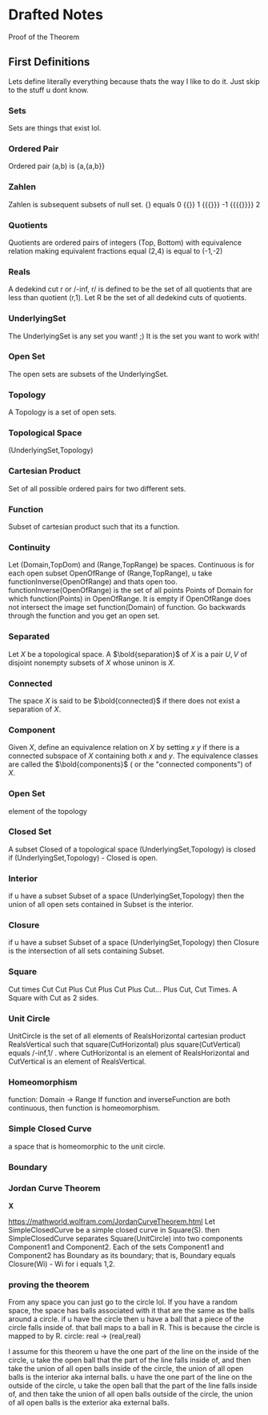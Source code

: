 # Drafted Notes

Proof of the Theorem

## First Definitions

Lets define literally everything because thats the way I like to do it. Just skip to the stuff u dont know.

### Sets
Sets are things that exist lol.

### Ordered Pair
Ordered pair (a,b) is {a,{a,b}}

### Zahlen
Zahlen is subsequent subsets of null set.
{} equals 0
{{}} 1
{{{}}} -1
{{{{}}}} 2

### Quotients
Quotients are ordered pairs of integers
(Top, Bottom) with equivalence relation making equivalent fractions equal
(2,4) is equal to (-1,-2)

### Reals
A dedekind cut r or /-inf, r/ is defined to be the set of all quotients that are less than quotient (r,1).
Let R be the set of all dedekind cuts of quotients.

### UnderlyingSet
The UnderlyingSet is any set you want! ;) It is the set you want to work with!

### Open Set
The open sets are subsets of the UnderlyingSet.

### Topology
A Topology is a set of open sets.

### Topological Space
(UnderlyingSet,Topology)

### Cartesian Product
Set of all possible ordered pairs for two different sets.

### Function
Subset of cartesian product such that its a function.

### Continuity
Let (Domain,TopDom) and (Range,TopRange) be spaces. Continuous is for each open subset OpenOfRange of (Range,TopRange), u take functionInverse(OpenOfRange) and thats open too.
functionInverse(OpenOfRange) is the set of all points Points of Domain for which function(Points) in OpenOfRange. It is empty if OpenOfRange does not intersect the image set function(Domain) of function.
Go backwards through the function and you get an open set.

### Separated
Let $X$ be a topological space.
A $\bold{separation}$ of $X$ is a pair $U,V$ of disjoint nonempty subsets of $X$ whose uninon is $X$.

### Connected
The space $X$ is said to be $\bold{connected}$ if there does not exist a separation of $X$.

### Component
Given $X$, define an equivalence relation on $X$ by setting $x ~ y$ if there is a connected subspace of $X$ containing both $x$ and $y$.
The equivalence classes are called the $\bold{components}$ ( or the "connected components") of $X$.

### Open Set
element of the topology

### Closed Set
A subset Closed of a topological space (UnderlyingSet,Topology) is closed if (UnderlyingSet,Topology) - Closed is open.

### Interior
if u have a subset Subset of a space (UnderlyingSet,Topology) then the union of all open sets contained in Subset is the interior.

### Closure
if u have a subset Subset of a space (UnderlyingSet,Topology) then Closure is the intersection of all sets containing Subset.

### Square
Cut times Cut
Cut Plus Cut Plus Cut Plus Cut... Plus Cut, Cut Times.
A Square with Cut as 2 sides.

### Unit Circle
UnitCircle is the set of all elements of RealsHorizontal cartesian product RealsVertical such that square(CutHorizontal) plus square(CutVertical) equals /-inf,1/ . where CutHorizontal is an element of RealsHorizontal and CutVertical is an element of RealsVertical.

### Homeomorphism
function: Domain -> Range 
If function and inverseFunction are both continuous, then function is homeomorphism.

### Simple Closed Curve
a space that is homeomorphic to the unit circle.

### Boundary


### Jordan Curve Theorem
$\mathbf{X}$

https://mathworld.wolfram.com/JordanCurveTheorem.html
Let SimpleClosedCurve be a simple closed curve in Square(S). then SimpleClosedCurve separates Square(UnitCircle) into two components Component1 and Component2. Each of the sets Component1 and Component2 has Boundary as its boundary; that is, Boundary equals Closure(Wi) - Wi for i equals 1,2. 

### proving the theorem
From any space you can just go to the circle lol.
If you have a random space, the space has balls associated with it that are the same as the balls around a circle.
if u have the circle then u have a ball that a piece of the circle falls inside of. that ball maps to a ball in R. This is because the circle is mapped to by R.
circle: real -> (real,real)

I assume for this theorem u have the one part of the line on the inside of the circle, u take the open ball that the part of the line falls inside of, and then take the union of all open balls inside of the circle, the union of all open balls is the interior aka internal balls. u have the one part of the line on the outside of the circle, u take the open ball that the part of the line falls inside of, and then take the union of all open balls outside of the circle, the union of all open balls is the exterior aka external balls.

